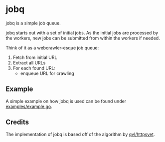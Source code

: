 # jobq

jobq is a simple job queue.

jobq starts out with a set of initial jobs. As the initial jobs are processed by
the workers, new jobs can be submitted from within the workers if needed.

Think of it as a webcrawler-esque job queue:

1. Fetch from initial URL
2. Extract all URLs
3. For each found URL:
   - enqueue URL for crawling

## Example

A simple example on how jobq is used can be found under [examples/example.go](examples/simple/example.go).

## Credits

The implementation of jobq is based off of the algorithm by [qvl/httpsyet](https://github.com/qvl/httpsyet).
